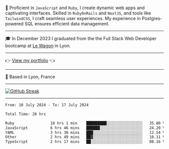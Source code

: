 📖 Proficient in `JavaScript` and `Ruby`, I create dynamic web apps and captivating interfaces. Skilled in `RubyOnRails` and `NextJS`, and tools like `TailwindCSS`, I craft seamless user experiences. My experience in Postgres-powered SQL ensures efficient data management.

***

🎓 In December 2023 I graduated from the the Full Stack Web Developer bootcamp at [Le Wagon](https://www.lewagon.com/) in Lyon.

***

👉 <a href="https://www.davidlau.dev/" target="_blank">View my portfolio</a> 👈

***

📍 Based in Lyon, France

***

[![GitHub Streak](https://streak-stats.demolab.com?user=kaimunlau&theme=github-dark&hide_border=true)](https://git.io/streak-stats)

***

<!--START_SECTION:waka-->

```txt
From: 10 July 2024 - To: 17 July 2024

Total Time: 28 hrs

Ruby                10 hrs 1 min    █████████░░░░░░░░░░░░░░░░   35.80 %
JavaScript          6 hrs 46 mins   ██████░░░░░░░░░░░░░░░░░░░   24.20 %
YAML                3 hrs 30 mins   ███░░░░░░░░░░░░░░░░░░░░░░   12.54 %
Other               2 hrs 49 mins   ██▓░░░░░░░░░░░░░░░░░░░░░░   10.11 %
TypeScript          2 hrs 17 mins   ██░░░░░░░░░░░░░░░░░░░░░░░   08.16 %
```

<!--END_SECTION:waka-->
